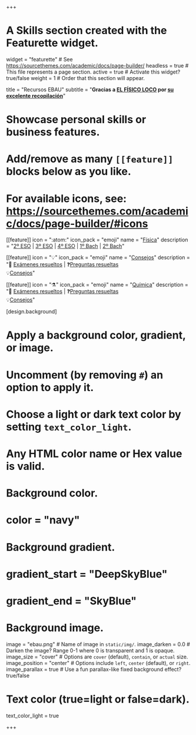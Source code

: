 +++
# A Skills section created with the Featurette widget.
widget = "featurette"  # See https://sourcethemes.com/academic/docs/page-builder/
headless = true  # This file represents a page section.
active = true  # Activate this widget? true/false
weight = 1  # Order that this section will appear.

title = "Recursos EBAU"
subtitle = "**Gracias a [EL FÍSICO LOCO](http://elfisicoloco.blogspot.com) por [su excelente recopilación](http://elfisicoloco.blogspot.com/p/pau-cantabria-new.html)**"

# Showcase personal skills or business features.
# 
# Add/remove as many `[[feature]]` blocks below as you like.
# 
# For available icons, see: https://sourcethemes.com/academic/docs/page-builder/#icons

[[feature]]
  icon = ":atom:"
  icon_pack = "emoji"
  name = "[Física](#examenes-fisica)"
  description = "[2º ESO](apuntes/#segundo-eso) | [3º ESO](apuntes/#tercero-eso) | [4º ESO](apuntes/#cuarto-eso) | [1º Bach](apuntes/#primero-bach) | [2º Bach](apuntes/#segundo-bach)"
  
[[feature]]
  icon = "💡"
  icon_pack = "emoji"
  name = "[Consejos](#consejos)"
  description = "📝 [Exámenes resueltos](recursos-ebau/#examenes-fisica) | ❓[Preguntas resueltas](recursos-ebau/#preguntas-fisica) <br> 💡[Consejos](recursos-ebau/#consejos)"
  
[[feature]]
  icon = "⚗️"
  icon_pack = "emoji"
  name = "[Química](#examenes-quimica)"
  description = "📝 [Exámenes resueltos](recursos-ebau/#examenes-fisica) | ❓[Preguntas resueltas](recursos-ebau/#preguntas-fisica) <br> 💡[Consejos](recursos-ebau/#consejos)"  
  
  
[design.background]
  # Apply a background color, gradient, or image.
  #   Uncomment (by removing `#`) an option to apply it.
  #   Choose a light or dark text color by setting `text_color_light`.
  #   Any HTML color name or Hex value is valid.
  
  # Background color.
  # color = "navy"
  
  # Background gradient.
  # gradient_start = "DeepSkyBlue"
  # gradient_end = "SkyBlue"
  
  # Background image.
  image = "ebau.png"  # Name of image in `static/img/`.
  image_darken = 0.0  # Darken the image? Range 0-1 where 0 is transparent and 1 is opaque.
  image_size = "cover"  #  Options are `cover` (default), `contain`, or `actual` size.
  image_position = "center"  # Options include `left`, `center` (default), or `right`.
  image_parallax = true  # Use a fun parallax-like fixed background effect? true/false

  # Text color (true=light or false=dark).
  text_color_light = true    

+++
